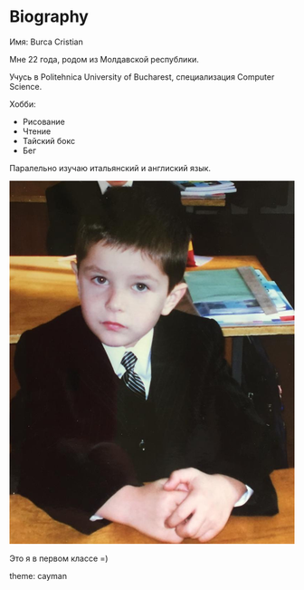 # Biography

Имя: Burca Cristian

Мне 22 года, родом из Молдавской республики.

Учусь в Politehnica University of Bucharest, специализация Computer Science.

Хобби:
- Рисование
- Чтение
- Тайский бокс
- Бег

Паралельно изучаю итальянский и англиский язык.

![](favorite-name/../myphoto.jpg)

Это я в первом классе =)

theme: cayman
